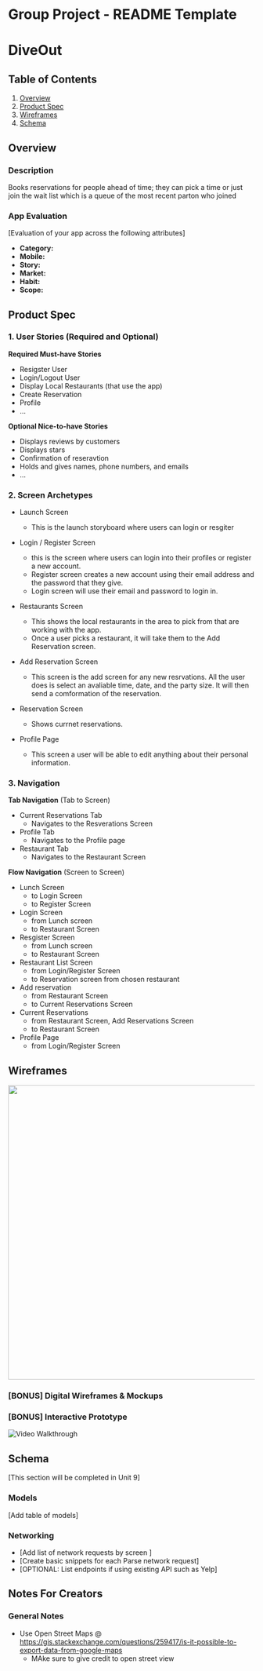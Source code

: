 Group Project - README Template
===

# DiveOut

## Table of Contents
1. [Overview](#Overview)
1. [Product Spec](#Product-Spec)
1. [Wireframes](#Wireframes)
2. [Schema](#Schema)

## Overview
### Description
Books reservations for people ahead of time; they can pick a time or just join the wait list which is a queue of the most recent parton who joined  


### App Evaluation
[Evaluation of your app across the following attributes]
- **Category:**
- **Mobile:**
- **Story:**
- **Market:**
- **Habit:**
- **Scope:**

## Product Spec

### 1. User Stories (Required and Optional)

**Required Must-have Stories**

* Resigster User
* Login/Logout User
* Display Local Restaurants (that use the app)
* Create Reservation
* Profile
* ...

**Optional Nice-to-have Stories**

* Displays reviews by customers 
* Displays stars
* Confirmation of reseravtion
* Holds and gives names, phone numbers, and emails
* ...

### 2. Screen Archetypes

* Launch Screen
   * This is the launch storyboard where users can login or resgiter
   
* Login / Register Screen 
   * this is the screen where users can login into their profiles or register a new account.
   * Register screen creates a new account using their email address and the password that they give.
   * Login screen will use their email and password to login in.
* Restaurants Screen 
    * This shows the local restaurants in the area to pick from that are working with the app.
    * Once a user picks a restaurant, it will take them to the Add Reservation screen. 
* Add Reservation Screen 
    * This screen is the add screen for any new resrvations. All the user does is select an avaliable time, date, and the party size. It will then send a comformation of the reservation.
* Reservation Screen 
    * Shows currnet reservations.
* Profile Page 
    * This screen a user will be able to edit anything about their personal information.
### 3. Navigation

**Tab Navigation** (Tab to Screen)

* Current Reservations Tab
    * Navigates to the Resverations Screen 
* Profile Tab
    * Navigates to the Profile page 
* Restaurant Tab
    * Navigates to the Restaurant Screen 

**Flow Navigation** (Screen to Screen)

* Lunch Screen
   * to Login Screen
   * to Register Screen 
* Login Screen 
   * from Lunch screen 
   * to Restaurant Screen
* Resgister Screen 
   * from Lunch screen 
   * to Restaurant Screen
* Restaurant List Screen 
    * from Login/Register Screen 
    * to Reservation screen from chosen restaurant 
* Add reservation 
    * from Restaurant Screen 
    * to Current Reservations Screen
* Current Reservations 
    * from Restaurant Screen, Add Reservations Screen 
    * to Restaurant Screen
* Profile Page
    * from Login/Register Screen  

## Wireframes
<img src="https://i.imgur.com/y5trO7z.png" width=600>

### [BONUS] Digital Wireframes & Mockups

### [BONUS] Interactive Prototype
<img src='https://i.imgur.com/F0DUXcT.gif' title='Video Walkthrough' width='' alt='Video Walkthrough' />

## Schema 
[This section will be completed in Unit 9]
### Models
[Add table of models]
### Networking
- [Add list of network requests by screen ]
- [Create basic snippets for each Parse network request]
- [OPTIONAL: List endpoints if using existing API such as Yelp]


## Notes For Creators

### General Notes 
* Use Open Street Maps @ https://gis.stackexchange.com/questions/259417/is-it-possible-to-export-data-from-google-maps
    * MAke sure to give credit to open street view

